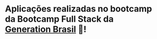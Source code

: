 # Aplicações realizadas no bootcamp da Bootcamp Full Stack da [Generation Brasil](https://brazil.generation.org) 🚀! 
